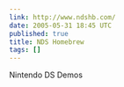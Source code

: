 ```yaml
---
link: http://www.ndshb.com/
date: 2005-05-31 18:45 UTC
published: true
title: NDS Homebrew
tags: []
---
```


Nintendo DS Demos
